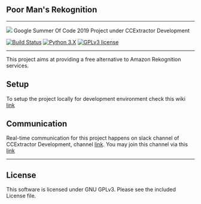 ## Poor Man's Rekognition
---
![](https://www.ccextractor.org/_media/public:gsoc:gsoc-cc.png)
Google Summer Of Code 2019 Project under CCExtractor Development

[![Build Status](https://travis-ci.org/pymit/Rekognition.svg?branch=master)](https://travis-ci.org/pymit/Rekognition)
[![Python 3.X](https://img.shields.io/badge/python-3.X-blue.svg)](https://www.python.org/downloads/)
[![GPLv3 license](https://img.shields.io/badge/License-GPLv3-blue.svg)](https://github.com/pymit/Rekognition/blob/master/LICENSE)

---
This project aims at providing a free alternative to Amazon Rekognition services.


## Setup
To setup the project locally for development environment check this wiki [link](https://github.com/pymit/Rekognition/wiki/Project-Setup-in-Ubuntu-18.04)

## Communication
Real-time communication for this project happens on slack channel of CCExtractor Development, channel [link](https://rhccgsoc15.slack.com/). You may join this channel via this [link](https://ccextractor.org/public:general:support)


---
## License
This software is licensed under GNU GPLv3. Please see the included License file.
